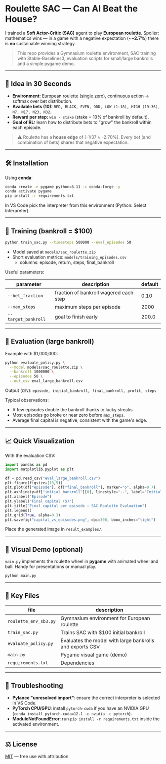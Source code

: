 # Roulette SAC — Can AI Beat the House?

I trained a **Soft Actor-Critic (SAC)** agent to play **European roulette**.
Spoiler: mathematics wins — in a game with a negative expectation (~**−2.7%**) there is **no** sustainable winning strategy.

> This repo provides a Gymnasium roulette environment, SAC training with Stable-Baselines3, evaluation scripts for small/large bankrolls and a simple pygame demo.

---

## 🧠 Idea in 30 Seconds

- **Environment:** European roulette (single zero), continuous action → softmax over bet distribution.
- **Available bets (10):** `RED, BLACK, EVEN, ODD, LOW (1–18), HIGH (19–36), N7, N17, N23, N32`.
- **Reward per step:** `win - stake` (stake = 10% of bankroll by default).
- **Goal of RL:** learn how to distribute bets to "grow" the bankroll within each episode.

> ⚠️ Roulette has a **house edge** of \(-1/37 ≈ -2.70\%\).
> Every bet (and combination of bets) shares that negative expectation.

---

## 🛠️ Installation

Using **conda**:

```bash
conda create -n pygame python=3.11 -c conda-forge -y
conda activate pygame
pip install -r requirements.txt
```

In VS Code pick the interpreter from this environment (Python: Select Interpreter).

---

## 🚀 Training (bankroll = $100)

```bash
python train_sac.py --timesteps 500000 --eval_episodes 50
```

- Model saved at `models/sac_roulette.zip`
- Short evaluation metrics: `models/training_episodes.csv`
  - columns: episode, return, steps, final_bankroll

Useful parameters:

| parameter          | description                                   | default |
|--------------------|-----------------------------------------------|---------|
| `--bet_fraction`   | fraction of bankroll wagered each step        | 0.10    |
| `--max_steps`      | maximum steps per episode                     | 2000    |
| `--target_bankroll`| goal to finish early                          | 200.0   |

---

## 🧪 Evaluation (large bankroll)

Example with $1,000,000:

```bash
python evaluate_policy.py \
  --model models/sac_roulette.zip \
  --bankroll 1000000 \
  --episodes 50 \
  --out_csv eval_large_bankroll.csv
```

Output (`CSV`): `episode, initial_bankroll, final_bankroll, profit, steps`

Typical observations:

- A few episodes double the bankroll thanks to lucky streaks.
- Most episodes go broke or near zero before `max_steps`.
- Average final capital is negative, consistent with the game's edge.

---

## 📈 Quick Visualization

With the evaluation CSV:

```python
import pandas as pd
import matplotlib.pyplot as plt

df = pd.read_csv("eval_large_bankroll.csv")
plt.figure(figsize=(10,5))
plt.plot(df["episode"], df["final_bankroll"], marker="o", alpha=0.7)
plt.axhline(y=df["initial_bankroll"][0], linestyle="--", label="Initial bankroll")
plt.xlabel("Episode")
plt.ylabel("Final capital ($)")
plt.title("Final capital per episode — SAC Roulette Evaluation")
plt.legend()
plt.grid(True, alpha=0.3)
plt.savefig("capital_vs_episodes.png", dpi=300, bbox_inches="tight")
```

Place the generated image in `result_examples/`.

---

## 🎲 Visual Demo (optional)

`main.py` implements the roulette wheel in **pygame** with animated wheel and ball. Handy for presentations or manual play.

```bash
python main.py
```

---

## 📂 Key Files

| file                 | description                                          |
|----------------------|------------------------------------------------------|
| `roulette_env_sb3.py`| Gymnasium environment for European roulette          |
| `train_sac.py`       | Trains SAC with $100 initial bankroll                |
| `evaluate_policy.py` | Evaluates the model with large bankrolls and exports CSV |
| `main.py`            | Pygame visual game (demo)                            |
| `requirements.txt`   | Dependencies                                         |

---

## 🧰 Troubleshooting

- **Pylance "unresolved import"**: ensure the correct interpreter is selected in VS Code.
- **PyTorch CPU/GPU**: install `pytorch-cuda` if you have an NVIDIA GPU (`conda install pytorch-cuda=12.1 -c nvidia -c pytorch`).
- **ModuleNotFoundError**: run `pip install -r requirements.txt` inside the activated environment.

---

## ⚖️ License

[MIT](LICENSE) — free use with attribution.

